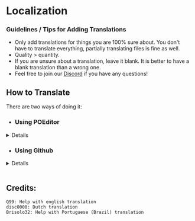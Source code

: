 # Localization

### Guidelines / Tips for Adding Translations

-   Only add translations for things you are 100% sure about. You don't have to translate everything, partially translating files is fine as well.
-   Quality > quantity.
-   If you are unsure about a translation, leave it blank. It is better to have a blank translation than a wrong one.
-   Feel free to join our [Discord](https://discord.gg/FyH6Z34vcZ) if you have any questions!

## How to Translate

There are two ways of doing it:<br>

-   ### Using POEditor
<details>

1. Create an account on [POEditor](https://poeditor.com)
2. Join [our project](https://poeditor.com/join/project/ViSG9wPI0x) on it
3. Search for the language you'd like to translate. If it isn't listed, feel free to ask for it to be added via [Discord](https://discord.gg/FyH6Z34vcZ)
4. Start translating!
 </details>

-   ### Using Github
<details>

1. [Fork the repo](https://github.com/Y0URD34TH/Project-GLD/fork)
2. Go to `Translations`
3. Create a new file with translation name
4. Copy the `English.json` file into it
5. Edit the file but not the keys (Examplekey: `exampletexttoedit`)
6. Push the changes into your fork
7. Open a PR.

</details>
<br>

## Credits:

    Q99: Help with english translation
    disc0000: Dutch translation
    Brisolo32: Help with Portuguese (Brazil) translation

